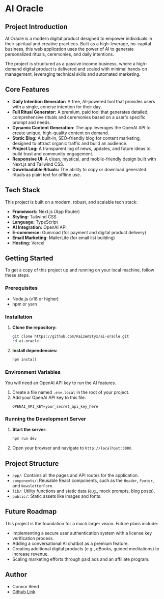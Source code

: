 # AI Oracle

## Project Introduction

AI Oracle is a modern digital product designed to empower individuals in their spiritual and creative practices. Built as a high-leverage, no-capital business, this web application uses the power of AI to generate personalized rituals, ceremonies, and daily intentions.

The project is structured as a passive income business, where a high-demand digital product is delivered and scaled with minimal hands-on management, leveraging technical skills and automated marketing.

## Core Features

- **Daily Intention Generator:** A free, AI-powered tool that provides users with a single, concise intention for their day.
- **Full Ritual Generator:** A premium, paid tool that generates detailed, comprehensive rituals and ceremonies based on a user's specific prompt and needs.
- **Dynamic Content Generation:** The app leverages the OpenAI API to create unique, high-quality content on demand.
- **Static Blog:** A built-in, SEO-friendly blog for content marketing, designed to attract organic traffic and build an audience.
- **Project Log:** A transparent log of news, updates, and future ideas to build trust and community engagement.
- **Responsive UI:** A clean, mystical, and mobile-friendly design built with Next.js and Tailwind CSS.
- **Downloadable Rituals:** The ability to copy or download generated rituals as plain text for offline use.

## Tech Stack

This project is built on a modern, robust, and scalable tech stack:

- **Framework:** Next.js (App Router)
- **Styling:** Tailwind CSS
- **Language:** TypeScript
- **AI Integration:** OpenAI API
- **E-commerce:** Gumroad (for payment and digital product delivery)
- **Email Marketing:** MailerLite (for email list building)
- **Hosting:** Vercel

## Getting Started

To get a copy of this project up and running on your local machine, follow these steps.

### Prerequisites

- Node.js (v18 or higher)
- npm or yarn

### Installation

1.  **Clone the repository:**
    ```bash
    git clone https://github.com/RaizenStyx/ai-oracle.git
    cd ai-oracle
    ```

2.  **Install dependencies:**
    ```bash
    npm install
    ```

### Environment Variables

You will need an OpenAI API key to run the AI features.

1.  Create a file named `.env.local` in the root of your project.
2.  Add your OpenAI API key to this file:
    ```
    OPENAI_API_KEY=your_secret_api_key_here
    ```

### Running the Development Server

1.  **Start the server:**
    ```bash
    npm run dev
    ```
2.  Open your browser and navigate to `http://localhost:3000`.

## Project Structure

- `app/`: Contains all the pages and API routes for the application.
- `components/`: Reusable React components, such as the `Header`, `Footer`, and `NewsletterForm`.
- `lib/`: Utility functions and static data (e.g., mock prompts, blog posts).
- `public/`: Static assets like images and fonts.

## Future Roadmap

This project is the foundation for a much larger vision. Future plans include:

-   Implementing a secure user authentication system with a license key verification process.
-   Adding a conversational AI chatbot as a premium feature.
-   Creating additional digital products (e.g., eBooks, guided meditations) to increase revenue.
-   Scaling marketing efforts through paid ads and an affiliate program.

## Author

-   Connor Reed
-   [Github Link](https://github.com/RaizenStyx)